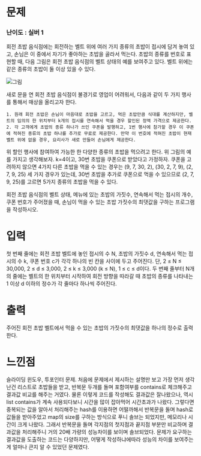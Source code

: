 # 문제

### 난이도 : 실버 1

회전 초밥 음식점에는 회전하는 벨트 위에 여러 가지 종류의 초밥이 접시에 담겨 놓여 있고, 손님은 이 중에서 자기가 좋아하는 초밥을 골라서 먹는다. 초밥의 종류를 번호로 표현할 때, 다음 그림은 회전 초밥 음식점의 벨트 상태의 예를 보여주고 있다. 벨트 위에는 같은 종류의 초밥이 둘 이상 있을 수 있다.

![그림](https://upload.acmicpc.net/f29f0bd9-6114-4543-aa72-797208dc9cdd/-/preview/)

새로 문을 연 회전 초밥 음식점이 불경기로 영업이 어려워서, 다음과 같이 두 가지 행사를 통해서 매상을 올리고자 한다.

    1. 원래 회전 초밥은 손님이 마음대로 초밥을 고르고, 먹은 초밥만큼 식대를 계산하지만, 벨트의 임의의 한 위치부터 k개의 접시를 연속해서 먹을 경우 할인된 정액 가격으로 제공한다.
    2. 각 고객에게 초밥의 종류 하나가 쓰인 쿠폰을 발행하고, 1번 행사에 참가할 경우 이 쿠폰에 적혀진 종류의 초밥 하나를 추가로 무료로 제공한다. 만약 이 번호에 적혀진 초밥이 현재 벨트 위에 없을 경우, 요리사가 새로 만들어 손님에게 제공한다.

위 할인 행사에 참여하여 가능한 한 다양한 종류의 초밥을 먹으려고 한다. 위 그림의 예를 가지고 생각해보자. k=4이고, 30번 초밥을 쿠폰으로 받았다고 가정하자. 쿠폰을 고려하지 않으면 4가지 다른 초밥을 먹을 수 있는 경우는 (9, 7, 30, 2), (30, 2, 7, 9), (2, 7, 9, 25) 세 가지 경우가 있는데, 30번 초밥을 추가로 쿠폰으로 먹을 수 있으므로 (2, 7, 9, 25)를 고르면 5가지 종류의 초밥을 먹을 수 있다.

회전 초밥 음식점의 벨트 상태, 메뉴에 있는 초밥의 가짓수, 연속해서 먹는 접시의 개수, 쿠폰 번호가 주어졌을 때, 손님이 먹을 수 있는 초밥 가짓수의 최댓값을 구하는 프로그램을 작성하시오.

# 입력

첫 번째 줄에는 회전 초밥 벨트에 놓인 접시의 수 N, 초밥의 가짓수 d, 연속해서 먹는 접시의 수 k, 쿠폰 번호 c가 각각 하나의 빈 칸을 사이에 두고 주어진다. 단, 2 ≤ N ≤ 30,000, 2 ≤ d ≤ 3,000, 2 ≤ k ≤ 3,000 (k ≤ N), 1 ≤ c ≤ d이다. 두 번째 줄부터 N개의 줄에는 벨트의 한 위치부터 시작하여 회전 방향을 따라갈 때 초밥의 종류를 나타내는 1 이상 d 이하의 정수가 각 줄마다 하나씩 주어진다.

# 출력

주어진 회전 초밥 벨트에서 먹을 수 있는 초밥의 가짓수의 최댓값을 하나의 정수로 출력한다.

# 느낀점

슬라이딩 윈도우, 투포인터 문제. 처음에 문제에서 제시하는 설명만 보고 가장 먼저 생각난건 리스트로 초밥들을 받고, 반복문 두개를 돌며 포함여부를 contains로 체크해주고 결과값 비교를 해주는 거였다. 물론 이렇게 코드를 작성해도 결과값은 잘나왔으나, 역시 list contains가 계속 사용되다보니 시간을 많이 잡아먹어 시간초과가 나왔다. 그렇다면 중복되는 값을 알아서 처리해주는 hash를 이용하면 어떨까해서 반복문을 돌며 hash로 값들을 받아주었고 map의 size를 구하는 방식으로 푸니 솔브는 되었지만, 메모리나 시간이 크게 나왔다. 그래서 반복문을 돌며 각지점의 첫지점과 끝지점 부분만 비교하며 결과값을 처리해주니 거의 20배 가량의 성능차이를 보이며 솔브되었다. 문제가 요구하는 결과값을 도출하는 코드는 다양하지만, 어떻게 작성하냐에따라 성능의 차이를 보여주는게 얼마나 큰지 알 수 있었던 문제였다.

